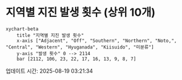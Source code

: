 # 지역별 지진 발생 횟수 (상위 10개)

```mermaid
xychart-beta
    title "지역별 지진 발생 횟수"
    x-axis ["Adjacent", "Off", "Southern", "Northern", "Noto,", "Central", "Western", "Hyuganada", "Kiisuido", "미분류"]
    y-axis "발생 횟수" 0 --> 2114
    bar [2112, 106, 23, 22, 17, 16, 13, 9, 8, 7]
```

업데이트 시간: 2025-08-19 03:21:34
